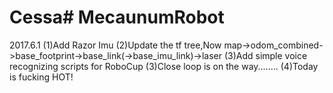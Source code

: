 # Cessa# MecaunumRobot
2017.6.1
(1)Add Razor Imu
(2)Update the tf tree,Now map->odom_combined->base_footprint->base_link(->base_imu_link)->laser
(3)Add simple voice recognizing scripts for RoboCup 
(3)Close loop is on the way........
(4)Today is fucking HOT!


